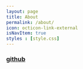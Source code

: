 ```yaml
---
layout: page
title: About
permalink: /about/
icon: octicon-link-external
isNavItem: true
styles : [style.css]
---
```


### [github](https://github.com/iamyueqing)
### <a class="foot-item" href="mailto:{{ site.email }}" target="_blank"><span class="octicon octicon-mail"></span></a>